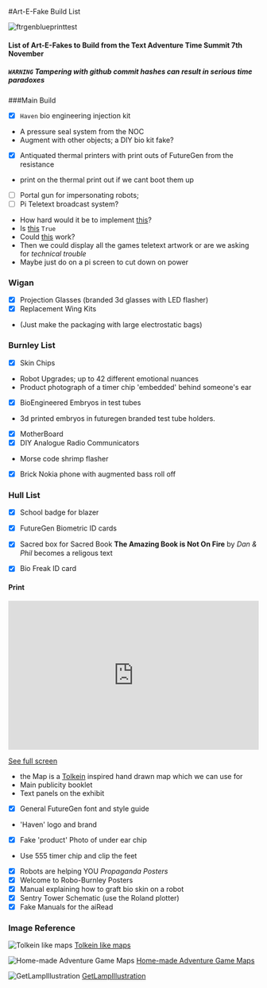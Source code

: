 #Art-E-Fake Build List 

![ftrgenblueprinttest](https://cloud.githubusercontent.com/assets/128456/11595928/eec58072-9aa9-11e5-98e3-7b956f6a331e.png)


#### List of Art-E-Fakes to Build from the Text Adventure Time Summit 7th November 

##### `WARNING` Tampering with github commit hashes can result in serious time paradoxes

###Main Build

 - [x] `Haven` bio engineering injection kit
  * A pressure seal system from the NOC 
  * Augment with other objects; a DIY bio kit fake?
 - [x] Antiquated thermal printers with print outs of FutureGen from the resistance 
  * print on the thermal print out if we cant boot them up
 - [ ] Portal gun for impersonating robots; 
 - [ ] Pi Teletext broadcast system?
  * How hard would it be to implement [this](https://github.com/ali1234/raspi-teletext)?
  * Is [this](http://hackaday.com/2013/07/07/raspberry-pi-learns-the-lost-art-of-teletext/#comment-1023853) `True`
  * Could [this](https://code.google.com/p/vbit-pi/) work?
  * Then we could display all the games teletext artwork or are we asking for *technical trouble*
  * Maybe just do on a pi screen to cut down on power

### Wigan

 - [x] Projection Glasses (branded 3d glasses with LED flasher)
 - [x] Replacement Wing Kits
  * (Just make the packaging with large electrostatic bags)


### Burnley List

 - [x] Skin Chips 
  * Robot Upgrades; up to 42 different emotional nuances
  * Product photograph of a timer chip 'embedded' behind someone's ear 
 - [x] BioEngineered Embryos in test tubes
  * 3d printed embryos in futuregen branded test tube holders.

 - [x] MotherBoard 
 - [x] DIY Analogue Radio Communicators 
  * Morse code shrimp flasher
 - [x] Brick Nokia phone with augmented bass roll off
 

### Hull List

 - [x] School badge for blazer
 - [x] FutureGen Biometric ID cards
 - [x] Sacred box for Sacred Book **The Amazing Book is Not On Fire** by *Dan & Phil* becomes a religous text
 - [x] Bio Freak ID card 

 
#### Print

<iframe width="100%" height="300px" frameBorder="0" src="http://umap.fluv.io/en/map/new/?scaleControl=false&miniMap=false&scrollWheelZoom=false&zoomControl=true&allowEdit=false&moreControl=true&datalayersControl=true&onLoadPanel=none&captionBar=false"></iframe><p><a href="http://umap.fluv.io/en/map/new/">See full screen</a></p>

 * the Map is a [Tolkein](http://c.fastcompany.net/multisite_files/fastcompany/imagecache/slideshow_large/slideshow/2014/10/3036718-slide-s-5-these-tolkien-esque-maps-turn-american.jpg) inspired hand drawn map which we can use for
  * Main publicity booklet
  * Text panels on the exhibit 
 - [x] General FutureGen font and style guide
  * 'Haven' logo and brand
 - [x] Fake 'product' Photo of under ear chip
  * Use 555 timer chip and clip the feet
 - [x] Robots are helping YOU *Propaganda Posters*
 - [x] Welcome to Robo-Burnley Posters
 - [x] Manual explaining how to graft bio skin on a robot
 - [x] Sentry Tower Schematic (use the Roland plotter)
 - [x]  Fake Manuals for the aiRead

### Image Reference

![Tolkein like maps](http://c.fastcompany.net/multisite_files/fastcompany/imagecache/slideshow_large/slideshow/2014/10/3036718-slide-s-5-these-tolkien-esque-maps-turn-american.jpg)
[Tolkein like maps](http://c.fastcompany.net/multisite_files/fastcompany/imagecache/slideshow_large/slideshow/2014/10/3036718-slide-s-5-these-tolkien-esque-maps-turn-american.jpg)

![Home-made Adventure Game Maps](https://wildfireds.files.wordpress.com/2010/11/dungeon.jpg)
[Home-made Adventure Game Maps](https://wildfireds.files.wordpress.com/2010/11/dungeon.jpg)

![GetLampIllustration](http://www.getlamp.com/order/artwork.jpg)
[GetLampIllustration](http://www.getlamp.com/order/artwork.jpg)
